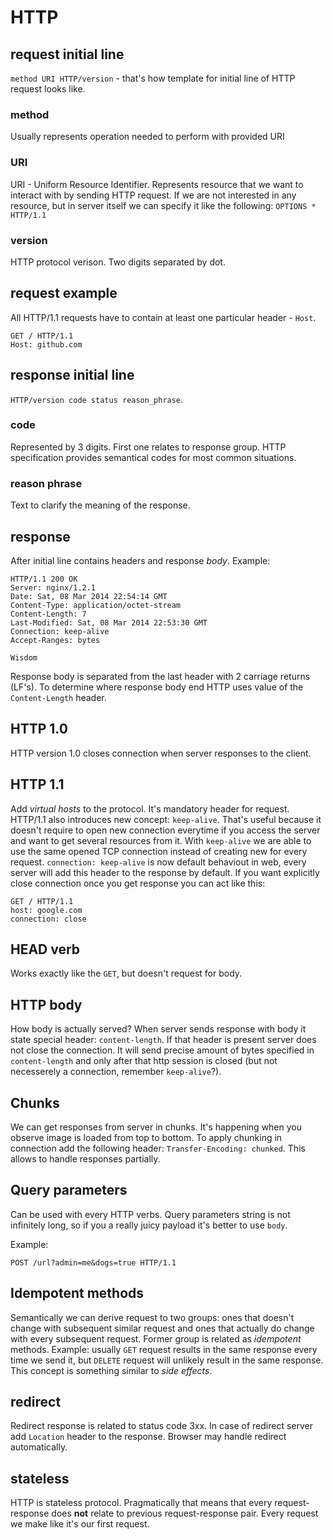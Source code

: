 # HTTP

## request initial line

`method URI HTTP/version` - that's how template for initial line of HTTP request looks like.

### method

Usually represents operation needed to perform with provided URI

### URI

URI - Uniform Resource Identifier. Represents resource that we want to interact with by sending HTTP request. If we are not interested in any resource, but in server itself we can specify it like the following: `OPTIONS * HTTP/1.1`

### version

HTTP protocol verison. Two digits separated by dot.

## request example

All HTTP/1.1 requests have to contain at least one particular header - `Host`.

```HTTP
GET / HTTP/1.1
Host: github.com
```

## response initial line

`HTTP/version code status reason_phrase`.

### code

Represented by 3 digits. First one relates to response group. HTTP specification provides semantical codes for most common situations.

### reason phrase

Text to clarify the meaning of the response.

## response

After initial line contains headers and response *body*. Example:

```HTTP
HTTP/1.1 200 OK
Server: nginx/1.2.1
Date: Sat, 08 Mar 2014 22:54:14 GMT
Content-Type: application/octet-stream
Content-Length: 7
Last-Modified: Sat, 08 Mar 2014 22:53:30 GMT
Connection: keep-alive
Accept-Ranges: bytes

Wisdom
```

Response body is separated from the last header with 2 carriage returns (LF's). To determine where response body end HTTP uses value of the `Content-Length` header.

## HTTP 1.0

HTTP version 1.0 closes connection when server responses to the client.

## HTTP 1.1

Add *virtual hosts* to the protocol. It's mandatory header for request. HTTP/1.1 also introduces new concept: `keep-alive`. That's useful because it doesn't require to open new connection everytime if you access the server and want to get several resources from it. With `keep-alive` we are able to use the same opened TCP connection instead of creating new for every request. `connection: keep-alive` is now default behaviout in web, every server will add this header to the response by default. If you want explicitly close connection once you get response you can act like this:

```HTTP
GET / HTTP/1.1
host: google.com
connection: close
```

## HEAD verb

Works exactly like the `GET`, but doesn't request for body.

## HTTP body

How body is actually served? When server sends response with body it state special header: `content-length`. If that header is present server does not close the connection. It will send precise amount of bytes specified in `content-length` and only after that http session is closed (but not necesserely a connection, remember `keep-alive`?).

## Chunks

We can get responses from server in chunks. It's happening when you observe image is loaded from top to bottom. To apply chunking in connection add the following header: `Transfer-Encoding: chunked`. This allows to handle responses partially.

## Query parameters

Can be used with every HTTP verbs. Query parameters string is not infinitely long, so if you a really juicy payload it's better to use `body`.

Example:

```HTTP
POST /url?admin=me&dogs=true HTTP/1.1
```

## Idempotent methods

Semantically we can derive request to two groups: ones that doesn't change with subsequent similar request and ones that actually do change with every subsequent request. Former group is related as *idempotent* methods. Example: usually `GET` request results in the same response every time we send it, but `DELETE` request will unlikely result in the same response. This concept is something similar to *side effects*.

## redirect

Redirect response is related to status code 3xx. In case of redirect server add `Location` header to the response. Browser may handle redirect automatically.

## stateless

HTTP is stateless protocol. Pragmatically that means that every request-response does **not** relate to previous request-response pair. Every request we make like it's our first request.